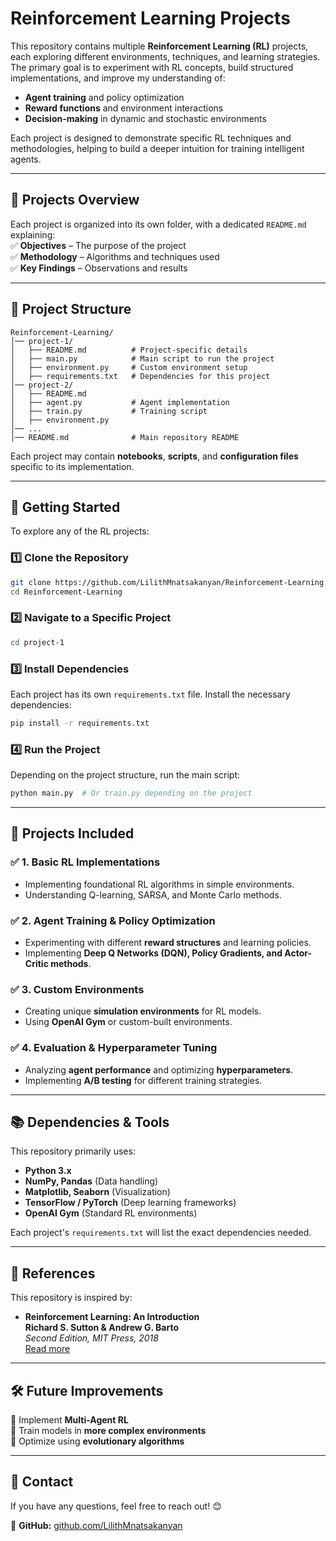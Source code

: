 # **Reinforcement Learning Projects**  

This repository contains multiple **Reinforcement Learning (RL)** projects, each exploring different environments, techniques, and learning strategies. The primary goal is to experiment with RL concepts, build structured implementations, and improve my understanding of:  

- **Agent training** and policy optimization  
- **Reward functions** and environment interactions  
- **Decision-making** in dynamic and stochastic environments  

Each project is designed to demonstrate specific RL techniques and methodologies, helping to build a deeper intuition for training intelligent agents.  

---

## **📌 Projects Overview**  

Each project is organized into its own folder, with a dedicated `README.md` explaining:  
✅ **Objectives** – The purpose of the project  
✅ **Methodology** – Algorithms and techniques used  
✅ **Key Findings** – Observations and results  

---

## **📂 Project Structure**  

```
Reinforcement-Learning/
│── project-1/
│   ├── README.md          # Project-specific details
│   ├── main.py            # Main script to run the project
│   ├── environment.py     # Custom environment setup
│   ├── requirements.txt   # Dependencies for this project
│── project-2/
│   ├── README.md
│   ├── agent.py           # Agent implementation
│   ├── train.py           # Training script
│   ├── environment.py
│── ...
│── README.md              # Main repository README
```

Each project may contain **notebooks**, **scripts**, and **configuration files** specific to its implementation.  

---

## **🚀 Getting Started**  

To explore any of the RL projects:  

### 1️⃣ **Clone the Repository**  
```sh
git clone https://github.com/LilithMnatsakanyan/Reinforcement-Learning.git  
cd Reinforcement-Learning  
```

### 2️⃣ **Navigate to a Specific Project**  
```sh
cd project-1  
```

### 3️⃣ **Install Dependencies**  
Each project has its own `requirements.txt` file. Install the necessary dependencies:  
```sh
pip install -r requirements.txt  
```

### 4️⃣ **Run the Project**  
Depending on the project structure, run the main script:  
```sh
python main.py  # Or train.py depending on the project  
```

---

## **📌 Projects Included**  

### ✅ **1. Basic RL Implementations**  
   - Implementing foundational RL algorithms in simple environments.  
   - Understanding Q-learning, SARSA, and Monte Carlo methods.  

### ✅ **2. Agent Training & Policy Optimization**  
   - Experimenting with different **reward structures** and learning policies.  
   - Implementing **Deep Q Networks (DQN), Policy Gradients, and Actor-Critic methods**.  

### ✅ **3. Custom Environments**  
   - Creating unique **simulation environments** for RL models.  
   - Using **OpenAI Gym** or custom-built environments.  

### ✅ **4. Evaluation & Hyperparameter Tuning**  
   - Analyzing **agent performance** and optimizing **hyperparameters**.  
   - Implementing **A/B testing** for different training strategies.  

---

## **📚 Dependencies & Tools**  

This repository primarily uses:  
- **Python 3.x**  
- **NumPy, Pandas** (Data handling)  
- **Matplotlib, Seaborn** (Visualization)  
- **TensorFlow / PyTorch** (Deep learning frameworks)  
- **OpenAI Gym** (Standard RL environments)  

Each project's `requirements.txt` will list the exact dependencies needed.  

---

## **📖 References**  

This repository is inspired by:  

- **Reinforcement Learning: An Introduction**  
  **Richard S. Sutton & Andrew G. Barto**  
  _Second Edition, MIT Press, 2018_  
  [Read more](https://www.andrew.cmu.edu/course/10-703/textbook/BartoSutton.pdf)  

---

## **🛠 Future Improvements**  

🔹 Implement **Multi-Agent RL**  
🔹 Train models in **more complex environments**  
🔹 Optimize using **evolutionary algorithms**  

---

## **📩 Contact**  

If you have any questions, feel free to reach out! 😊  

🔗 **GitHub:** [github.com/LilithMnatsakanyan](https://github.com/LilithMnatsakanyan)  

